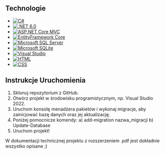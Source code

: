 ## Technologie

- [![C#](https://img.shields.io/badge/Language-C%23-blue)](https://learn.microsoft.com/en-us/dotnet/csharp/)
- [![.NET 6.0](https://img.shields.io/badge/.NET-6.0-purple)](https://dotnet.microsoft.com/en-us/download/dotnet/6.0)
- [![ASP.NET Core MVC](https://img.shields.io/badge/ASP.NET%20Core%20MVC-Framework-lightblue)](https://learn.microsoft.com/en-us/aspnet/core/mvc/)
- [![EntityFramework Core](https://img.shields.io/badge/EntityFramework%20Core-ORM-green)](https://learn.microsoft.com/en-us/ef/core/)
- [![Microsoft SQL Server](https://img.shields.io/badge/Microsoft%20SQL%20Server-Database-blue)](https://www.microsoft.com/en-us/sql-server)
- [![Microsoft SQLite](https://img.shields.io/badge/Microsoft%20SQLite-Database-lightgrey)](https://www.sqlite.org/)
- [![Visual Studio](https://img.shields.io/badge/Visual%20Studio-IDE-blueviolet)](https://visualstudio.microsoft.com/)
- [![HTML](https://img.shields.io/badge/HTML-Marked%20Language-orange)](https://developer.mozilla.org/en-US/docs/Web/HTML)
- [![CSS](https://img.shields.io/badge/CSS-Style%20Sheet-blue)](https://developer.mozilla.org/en-US/docs/Web/CSS)

## Instrukcje Uruchomienia
1.	Sklonuj repozytorium z GitHub.
2.	Otwórz projekt w środowisku programistycznym, np. Visual Studio 2022.
3.	Uruchom konsolę menadżera pakietów i wykonaj migracje, aby zainicjować bazę danych oraz jej aktualizację.
4.	Poniżej pomocnicze komendy:
  a) add-migration nazwa_migracji
  b) Update-Database
5.	Uruchom projekt!

W dokumentacji technicznej projektu z rozszerzeniem .pdf jest dokładnie wszystko opisane ;)

